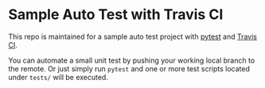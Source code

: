 # Sample Auto Test with Travis CI

This repo is maintained for a sample auto test project with [pytest](https://github.com/pytest-dev/pytest/) and [Travis CI](https://travis-ci.org).

You can automate a small unit test by pushing your working local branch to the remote. Or just simply run `pytest` and one or more test scripts located under `tests/` will be executed.
